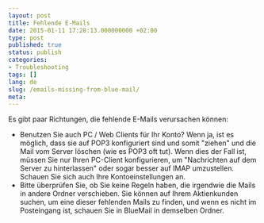 ```yaml
---
layout: post
title: Fehlende E-Mails
date: 2015-01-11 17:28:13.000000000 +02:00
type: post
published: true
status: publish
categories:
- Troubleshooting
tags: []
lang: de
slug: /emails-missing-from-blue-mail/
meta:
---
```


Es gibt paar Richtungen, die fehlende E-Mails verursachen können:

* Benutzen Sie auch PC / Web Clients für Ihr Konto? Wenn ja, ist es möglich, dass sie auf POP3 konfiguriert sind und somit "ziehen" und die Mail vom Server löschen (wie es POP3 oft tut). Wenn dies der Fall ist, müssen Sie nur Ihren PC-Client konfigurieren, um "Nachrichten auf dem Server zu hinterlassen" oder sogar besser auf IMAP umzustellen. Schauen Sie sich auch Ihre Kontoeinstellungen an.
* Bitte überprüfen Sie, ob Sie keine Regeln haben, die irgendwie die Mails in andere Ordner verschieben. Sie können auf Ihrem Aktienkunden suchen, um eine dieser fehlenden Mails zu finden, und wenn es nicht im Posteingang ist, schauen Sie in BlueMail in demselben Ordner.
